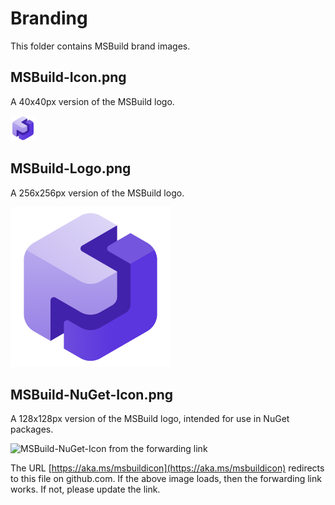 # Branding

This folder contains MSBuild brand images.

## MSBuild-Icon.png

A 40x40px version of the MSBuild logo.

![MSBuild-NuGet-Icon.png](MSBuild-Icon.png?raw=true)

## MSBuild-Logo.png

A 256x256px version of the MSBuild logo.

![MSBuild-Logo.png](MSBuild-Logo.png?raw=true)

## MSBuild-NuGet-Icon.png

A 128x128px version of the MSBuild logo, intended for use in NuGet packages.

![MSBuild-NuGet-Icon from the forwarding link](https://aka.ms/msbuildicon)

The URL [https://aka.ms/msbuildicon](https://aka.ms/msbuildicon) redirects to this file on github.com. If the above image loads, then the forwarding link works. If not, please update the link.

